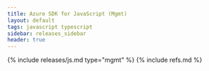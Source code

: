 ```yaml
---
title: Azure SDK for JavaScript (Mgmt)
layout: default
tags: javascript typescript
sidebar: releases_sidebar
header: true
---
```

{% include releases/js.md type="mgmt" %}
{% include refs.md %}
